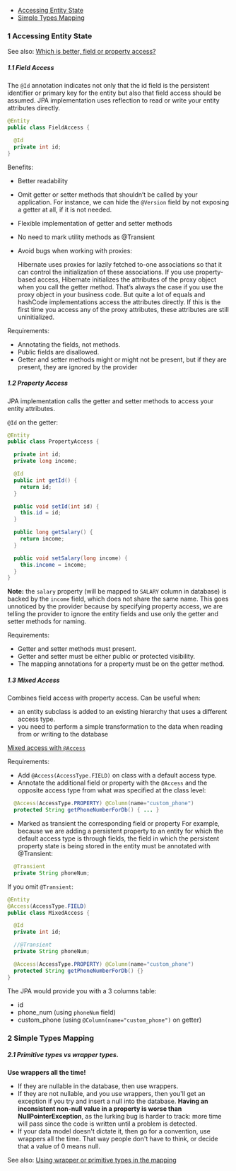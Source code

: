
- [Accessing Entity State](#1-accessing-entity-state)
- [Simple Types Mapping](#2-simple-types-mapping)

### 1 Accessing Entity State

See also: [Which is better, field or property access?](https://stackoverflow.com/questions/594597/hibernate-annotations-which-is-better-field-or-property-access)

##### 1.1 Field Access

The `@Id` annotation indicates not only that the id field is the persistent identifier or primary key for the entity 
but also that field access should be assumed.
JPA implementation uses reflection to read or write your entity attributes directly.

```java
@Entity
public class FieldAccess {

  @Id
  private int id;
}
```

Benefits:
- Better readability
- Omit getter or setter methods that shouldn’t be called by your application.
  For instance, we can hide the `@Version` field by not exposing a getter at all, if it is not needed.
- Flexible implementation of getter and setter methods
- No need to mark utility methods as @Transient
- Avoid bugs when working with proxies:
  
  Hibernate uses proxies for lazily fetched to-one associations 
  so that it can control the initialization of these associations.
  If you use property-based access, Hibernate initializes the attributes of the proxy object 
  when you call the getter method.
  That’s always the case if you use the proxy object in your business code.
  But quite a lot of equals and hashCode implementations access the attributes directly. 
  If this is the first time you access any of the proxy attributes, these attributes are still uninitialized.

Requirements:
- Annotating the fields, not methods.
- Public fields are disallowed.
- Getter and setter methods might or might not be present, but if they are present, they are ignored by the provider

##### 1.2 Property Access

JPA implementation calls the getter and setter methods to access your entity attributes.

`@Id` on the getter:

```java
@Entity
public class PropertyAccess {

  private int id;
  private long income;

  @Id
  public int getId() {
    return id;
  }

  public void setId(int id) {
    this.id = id;
  }

  public long getSalary() {
    return income;
  }

  public void setSalary(long income) {
    this.income = income;
  }
}
```

**Note:** the `salary` property (will be mapped to `SALARY` column in database) is backed by the `income` field, 
which does not share the same name. 
This goes unnoticed by the provider because by specifying property access, 
we are telling the provider to ignore the entity fields and use only the getter and setter methods for naming.

Requirements:
- Getter and setter methods must present.
- Getter and setter must be either public or protected visibility. 
- The mapping annotations for a property must be on the getter method.

##### 1.3 Mixed Access

Combines field access with property access. Can be useful when:
- an entity subclass is added to an existing hierarchy that uses a different access type.
- you need to perform a simple transformation to the data when reading from or writing to the database

[Mixed access with `@Access`](accessing_entity_state/src/main/java/com/savdev/datasource/entities/MixedAccess.java)

Requirements:
- Add `@Access(AccessType.FIELD)` on class with a default access type.
- Annotate the additional field or property with the `@Access` and the opposite access type
  from what was specified at the class level:
```java
  @Access(AccessType.PROPERTY) @Column(name="custom_phone")
  protected String getPhoneNumberForDb() { ... }
```
- Marked as transient the corresponding field or property
  For example, because we are adding a persistent property to an entity 
  for which the default access type is through fields,
  the field in which the persistent property state is being stored in the entity 
  must be annotated with @Transient:
```java
  @Transient
  private String phoneNum;
```

If you omit `@Transient`:
```java
@Entity
@Access(AccessType.FIELD)
public class MixedAccess {

  @Id
  private int id;

  //@Transient
  private String phoneNum;

  @Access(AccessType.PROPERTY) @Column(name="custom_phone")
  protected String getPhoneNumberForDb() {}
}
```
The JPA would provide you with a 3 columns table:
- id 
- phone_num (using `phoneNum` field)
- custom_phone (using `@Column(name="custom_phone")` on getter)

### 2 Simple Types Mapping

##### 2.1 Primitive types vs wrapper types.

**Use wrappers all the time!**

- If they are nullable in the database, then use wrappers. 
- If they are not nullable, and you use wrappers, 
  then you'll get an exception if you try and insert a null into the database.
  **Having an inconsistent non-null value in a property is worse than NullPointerException**, 
  as the lurking bug is harder to track: more time will pass since the code is written until a problem is detected.
- If your data model doesn't dictate it, then go for a convention, use wrappers all the time. 
  That way people don't have to think, or decide that a value of 0 means null.
  
See also: [Using wrapper or primitive types in the mapping](https://stackoverflow.com/questions/7506802/using-wrapper-integer-class-or-int-primitive-in-hibernate-mapping)